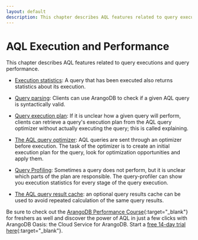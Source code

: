 ```yaml
---
layout: default
description: This chapter describes AQL features related to query executions and query performance
---
```

AQL Execution and Performance
=============================

This chapter describes AQL features related to query executions and query performance.

* [Execution statistics](execution-and-performance-query-statistics.html): A query that has been executed also returns statistics about its execution. 

* [Query parsing](execution-and-performance-parsing-queries.html): Clients can use ArangoDB to check if a given AQL query is syntactically valid. 

* [Query execution plan](execution-and-performance-explaining-queries.html): If it is unclear how a given query will perform, clients can retrieve a query's execution plan from the AQL query optimizer without actually executing the query; this is called explaining.

* [The AQL query optimizer](execution-and-performance-optimizer.html): AQL queries are sent through an optimizer before execution. The task of the optimizer is to create an initial execution plan for the query, look for optimization opportunities and apply them.

* [Query Profiling](execution-and-performance-query-profiler.html): Sometimes a query does not perform, but it is unclear which 
parts of the plan are responsible. The query-profiler can show you execution statistics for every
stage of the query execution.

* [The AQL query result cache](execution-and-performance-query-cache.html): an optional query results cache can be used to avoid repeated calculation of the same query results.

Be sure to check out the
[ArangoDB Performance Course](https://www.arangodb.com/arangodb-performance-course/){:target="_blank"}
for freshers as well and discover the power of AQL in just a few clicks with
ArangoDB Oasis: the Cloud Service for ArangoDB. Start a
[free 14-day trial here](https://cloud.arangodb.com/home?utm_source=docs&utm_medium=top_pages&utm_campaign=docs_traffic){:target="_blank"}.
